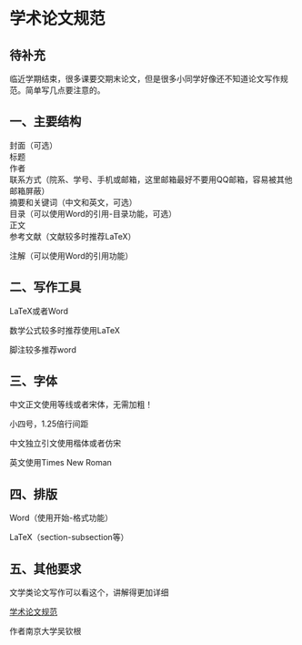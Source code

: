 # 学术论文规范

## 待补充

临近学期结束，很多课要交期末论文，但是很多小同学好像还不知道论文写作规范。简单写几点要注意的。

## 一、主要结构

封面（可选）  
标题  
作者  
联系方式（院系、学号、手机或邮箱，这里邮箱最好不要用QQ邮箱，容易被其他邮箱屏蔽）  
摘要和关键词（中文和英文，可选）  
目录（可以使用Word的引用-目录功能，可选）  
正文  
参考文献（文献较多时推荐LaTeX）  
 
注解（可以使用Word的引用功能）
 
## 二、写作工具

LaTeX或者Word

数学公式较多时推荐使用LaTeX

脚注较多推荐word
 
## 三、字体

中文正文使用等线或者宋体，无需加粗！

小四号，1.25倍行间距

中文独立引文使用楷体或者仿宋

英文使用Times New Roman
 
## 四、排版

Word（使用开始-格式功能）

LaTeX（section-subsection等）
 
## 五、其他要求

文学类论文写作可以看这个，讲解得更加详细

[学术论文规范](https://github.com/lengyuner/42/blob/master/Standard_of_academic_paper/%E5%AD%A6%E6%9C%AF%E8%AE%BA%E6%96%87%E8%A7%84%E8%8C%83.ppt)

作者南京大学吴钦根
 

